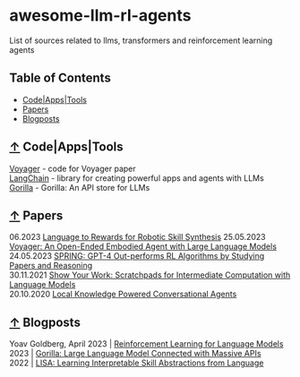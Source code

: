 # awesome-llm-rl-agents
List of sources related to llms, transformers and reinforcement learning agents

## Table of Contents

 - [Code|Apps|Tools](#-code-apps-tools)
 - [Papers](#-papers)
 - [Blogposts](#-miscellaneous)

## [↑](#table-of-contents) Code|Apps|Tools

[Voyager](https://github.com/MineDojo/Voyager) - code for Voyager paper  
[LangChain](https://github.com/hwchase17/langchain) - library for creating powerful apps and agents with LLMs  
[Gorilla](https://github.com/ShishirPatil/gorilla) - Gorilla: An API store for LLMs

## [↑](#table-of-contents) Papers

06.2023 [Language to Rewards for Robotic Skill Synthesis](https://language-to-reward.github.io/assets/l2r.pdf)
25.05.2023 [Voyager: An Open-Ended Embodied Agent with Large Language Models](https://arxiv.org/abs/2305.16291)  
24.05.2023 [SPRING: GPT-4 Out-performs RL Algorithms by Studying Papers and Reasoning](https://arxiv.org/pdf/2305.15486.pdf)  
30.11.2021 [Show Your Work: Scratchpads for Intermediate Computation with Language Models](https://arxiv.org/abs/2112.00114)  
20.10.2020 [Local Knowledge Powered Conversational Agents](https://arxiv.org/abs/2010.10150)
## [↑](#table-of-contents) Blogposts
  
  Yoav Goldberg, April 2023 | [Reinforcement Learning for Language Models](https://gist.github.com/yoavg/6bff0fecd65950898eba1bb321cfbd81)  
  2023 | [Gorilla: Large Language Model Connected with Massive APIs](https://shishirpatil.github.io/gorilla/)  
  2022 | [LISA: Learning Interpretable Skill Abstractions from Language](https://div99.github.io/LISA/)  
